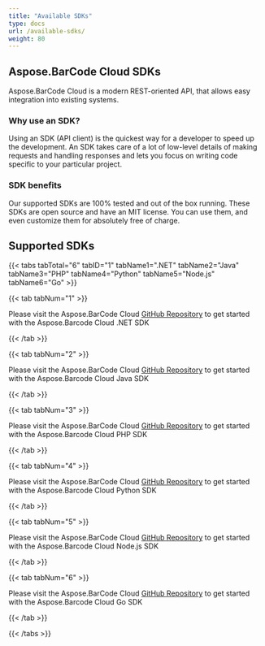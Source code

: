 ```yaml
---
title: "Available SDKs"
type: docs
url: /available-sdks/
weight: 80
---
```


## **Aspose.BarCode Cloud SDKs**
Aspose.BarCode Cloud is a modern REST-oriented API, that allows easy integration into existing systems.
### **Why use an SDK?**
Using an SDK (API client) is the quickest way for a developer to speed up the development. An SDK takes care of a lot of low-level details of making requests and handling responses and lets you focus on writing code specific to your particular project.
### **SDK benefits**
Our supported SDKs are 100% tested and out of the box running. These SDKs are open source and have an MIT license. You can use them, and even customize them for absolutely free of charge.
## **Supported SDKs**


{{< tabs tabTotal="6" tabID="1" tabName1=".NET" tabName2="Java" tabName3="PHP" tabName4="Python" tabName5="Node.js" tabName6="Go" >}}

{{< tab tabNum="1" >}}

Please visit the Aspose.BarCode Cloud [GitHub Repository](https://github.com/aspose-barcode-cloud/aspose-barcode-cloud-dotnet) to get started with the Aspose.Barcode Cloud .NET SDK

{{< /tab >}}

{{< tab tabNum="2" >}}

Please visit the Aspose.BarCode Cloud [GitHub Repository](https://github.com/aspose-barcode-cloud/aspose-barcode-cloud-java) to get started with the Aspose.Barcode Cloud Java SDK

{{< /tab >}}

{{< tab tabNum="3" >}}

Please visit the Aspose.BarCode Cloud [GitHub Repository](https://github.com/aspose-barcode-cloud/aspose-barcode-cloud-php) to get started with the Aspose.Barcode Cloud PHP SDK

{{< /tab >}}

{{< tab tabNum="4" >}}

Please visit the Aspose.BarCode Cloud [GitHub Repository](https://github.com/aspose-barcode-cloud/aspose-barcode-cloud-python) to get started with the Aspose.Barcode Cloud Python SDK

{{< /tab >}}

{{< tab tabNum="5" >}}

Please visit the Aspose.BarCode Cloud [GitHub Repository](https://github.com/aspose-barcode-cloud/aspose-barcode-cloud-node) to get started with the Aspose.Barcode Cloud Node.js SDK

{{< /tab >}}

{{< tab tabNum="6" >}}

Please visit the Aspose.BarCode Cloud [GitHub Repository](https://github.com/aspose-barcode-cloud/aspose-barcode-cloud-go) to get started with the Aspose.Barcode Cloud Go SDK

{{< /tab >}}

{{< /tabs >}}
